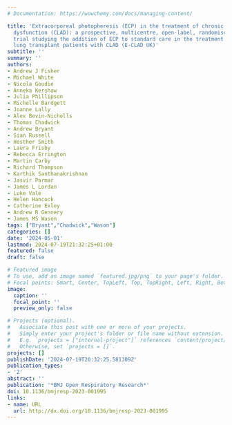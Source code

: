 ```yaml
---
# Documentation: https://wowchemy.com/docs/managing-content/

title: 'Extracorporeal photopheresis (ECP) in the treatment of chronic lung allograft
  dysfunction (CLAD): a prospective, multicentre, open-label, randomised controlled
  trial studying the addition of ECP to standard care in the treatment of bilateral
  lung transplant patients with CLAD (E-CLAD UK)'
subtitle: ''
summary: ''
authors:
- Andrew J Fisher
- Michael White
- Nicola Goudie
- Anneka Kershaw
- Julia Phillipson
- Michelle Bardgett
- Joanne Lally
- Alex Bevin-Nicholls
- Thomas Chadwick
- Andrew Bryant
- Sian Russell
- Hesther Smith
- Laura Frisby
- Rebecca Errington
- Martin Carby
- Richard Thompson
- Karthik Santhanakrishnan
- Jasvir Parmar
- James L Lordan
- Luke Vale
- Helen Hancock
- Catherine Exley
- Andrew R Gennery
- James MS Wason
tags: ["Bryant","Chadwick","Wason"]
categories: []
date: '2024-05-01'
lastmod: 2024-07-19T21:32:25+01:00
featured: false
draft: false

# Featured image
# To use, add an image named `featured.jpg/png` to your page's folder.
# Focal points: Smart, Center, TopLeft, Top, TopRight, Left, Right, BottomLeft, Bottom, BottomRight.
image:
  caption: ''
  focal_point: ''
  preview_only: false

# Projects (optional).
#   Associate this post with one or more of your projects.
#   Simply enter your project's folder or file name without extension.
#   E.g. `projects = ["internal-project"]` references `content/project/deep-learning/index.md`.
#   Otherwise, set `projects = []`.
projects: []
publishDate: '2024-07-19T20:32:25.581309Z'
publication_types:
- '2'
abstract: ''
publication: '*BMJ Open Respiratory Research*'
doi: 10.1136/bmjresp-2023-001995
links:
- name: URL
  url: http://dx.doi.org/10.1136/bmjresp-2023-001995
---
```

